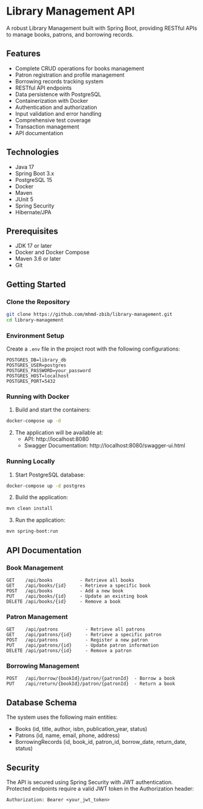 # Library Management API

A robust Library Management  built with Spring Boot, providing RESTful APIs to manage books, patrons, and borrowing records.

## Features

- Complete CRUD operations for books management
- Patron registration and profile management
- Borrowing records tracking system
- RESTful API endpoints
- Data persistence with PostgreSQL
- Containerization with Docker
- Authentication and authorization
- Input validation and error handling
- Comprehensive test coverage
- Transaction management
- API documentation

## Technologies

- Java 17
- Spring Boot 3.x
- PostgreSQL 15
- Docker
- Maven
- JUnit 5
- Spring Security
- Hibernate/JPA

## Prerequisites

- JDK 17 or later
- Docker and Docker Compose
- Maven 3.6 or later
- Git

## Getting Started

### Clone the Repository

```bash
git clone https://github.com/mhmd-zbib/library-management.git
cd library-management
```

### Environment Setup

Create a `.env` file in the project root with the following configurations:

```properties
POSTGRES_DB=library_db
POSTGRES_USER=postgres
POSTGRES_PASSWORD=your_password
POSTGRES_HOST=localhost
POSTGRES_PORT=5432
```

### Running with Docker

1. Build and start the containers:
```bash
docker-compose up -d
```

2. The application will be available at:
    - API: http://localhost:8080
    - Swagger Documentation: http://localhost:8080/swagger-ui.html

### Running Locally

1. Start PostgreSQL database:
```bash
docker-compose up -d postgres
```

2. Build the application:
```bash
mvn clean install
```

3. Run the application:
```bash
mvn spring-boot:run
```

## API Documentation

### Book Management

```
GET    /api/books          - Retrieve all books
GET    /api/books/{id}     - Retrieve a specific book
POST   /api/books          - Add a new book
PUT    /api/books/{id}     - Update an existing book
DELETE /api/books/{id}     - Remove a book
```

### Patron Management

```
GET    /api/patrons          - Retrieve all patrons
GET    /api/patrons/{id}     - Retrieve a specific patron
POST   /api/patrons          - Register a new patron
PUT    /api/patrons/{id}     - Update patron information
DELETE /api/patrons/{id}     - Remove a patron
```

### Borrowing Management

```
POST   /api/borrow/{bookId}/patron/{patronId}  - Borrow a book
PUT    /api/return/{bookId}/patron/{patronId}  - Return a book
```

## Database Schema

The system uses the following main entities:

- Books (id, title, author, isbn, publication_year, status)
- Patrons (id, name, email, phone, address)
- BorrowingRecords (id, book_id, patron_id, borrow_date, return_date, status)


## Security

The API is secured using Spring Security with JWT authentication. Protected endpoints require a valid JWT token in the Authorization header:

```
Authorization: Bearer <your_jwt_token>
```
